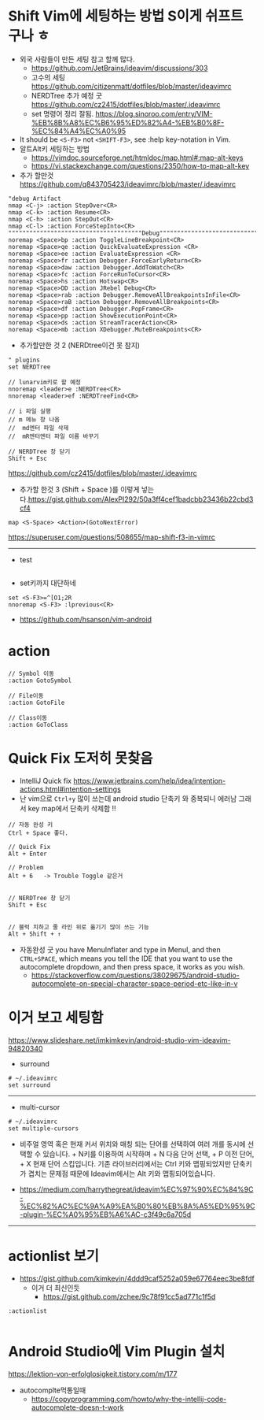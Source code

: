 # Shift Vim에 세팅하는 방법 S이게 쉬프트구나 ㅎ

- 외국 사람들이 만든 세팅 참고 할께 많다.
  - https://github.com/JetBrains/ideavim/discussions/303
  - 고수의 세팅 https://github.com/citizenmatt/dotfiles/blob/master/ideavimrc
  - NERDTree 추가 예정 굿 https://github.com/cz2415/dotfiles/blob/master/.ideavimrc
  - set 명령어 정리 잘됨. https://blog.sinoroo.com/entry/VIM-%EB%8B%A8%EC%B6%95%ED%82%A4-%EB%B0%8F-%EC%84%A4%EC%A0%95
- It should be ```<S-F3>``` not ```<SHIFT-F3>```, see :help key-notation in Vim.
- 알트Alt키 세팅하는 방법
  - https://vimdoc.sourceforge.net/htmldoc/map.html#:map-alt-keys
  - https://vi.stackexchange.com/questions/2350/how-to-map-alt-key
- 추가 할만것 https://github.com/q843705423/ideavimrc/blob/master/.ideavimrc
```
"debug Artifact
nmap <C-j> :action StepOver<CR>
nmap <C-k> :action Resume<CR>
nmap <C-h> :action StepOut<CR>
nmap <C-l> :action ForceStepInto<CR>
""""""""""""""""""""""""""""""""""""""Debug""""""""""""""""""""""""""""""""""""""
noremap <Space>bp :action ToggleLineBreakpoint<CR>
noremap <Space>qe :action QuickEvaluateExpression <CR>
noremap <Space>ee :action EvaluateExpression <CR>
noremap <Space>fr :action Debugger.ForceEarlyReturn<CR>
noremap <Space>daw :action Debugger.AddToWatch<CR>
noremap <Space>fc :action ForceRunToCursor<CR>
noremap <Space>hs :action Hotswap<CR>
noremap <Space>DD :action JRebel Debug<CR>
noremap <Space>rab :action Debugger.RemoveAllBreakpointsInFile<CR>
noremap <Space>raB :action Debugger.RemoveAllBreakpoints<CR>
noremap <Space>df :action Debugger.PopFrame<CR>
noremap <Space>pp :action ShowExecutionPoint<CR>
noremap <Space>ds :action StreamTracerAction<CR>
noremap <Space>mb :action XDebugger.MuteBreakpoints<CR>
```

- 추가할만한 것 2 (NERDtree이건 못 참지)
```
" plugins
set NERDTree

// lunarvim키로 할 예정
nnoremap <leader>e :NERDTree<CR>
nnoremap <leader>ef :NERDTreeFind<CR>

// i 파일 실행
// m 메뉴 창 나옴
//  md엔터 파일 삭제
//  mR엔터엔터 파일 이름 바꾸기

// NERDTree 창 닫기
Shift + Esc
```
https://github.com/cz2415/dotfiles/blob/master/.ideavimrc
- 추가할 한것 3 (Shift + Space )를 이렇게 넣는다.https://gist.github.com/AlexPl292/50a3ff4cef1badcbb23436b22cbd3cf4
```
map <S-Space> <Action>(GotoNextError)
```
https://superuser.com/questions/508655/map-shift-f3-in-vimrc

<hr>

- test

```

```

- set키까지 대단하네
```
set <S-F3>=^[O1;2R
nnoremap <S-F3> :lprevious<CR>
```

- https://github.com/hsanson/vim-android


# action

```
// Symbol 이동
:action GotoSymbol

// File이동 
:action GotoFile

// Class이동 
:action GoToClass
```

# Quick Fix 도저히 못찾음 
- IntelliJ Quick fix https://www.jetbrains.com/help/idea/intention-actions.html#intention-settings
- 난 vim으로 ```Ctrl+y``` 많이 쓰는데 android studio 단축키 와 중복되니 에러남 그래서 key map에서 단축키 삭제함 !!
```
// 자동 완성 키
Ctrl + Space 좋다. 

// Quick Fix
Alt + Enter

// Problem
Alt + 6   -> Trouble Toggle 같은거


// NERDTree 창 닫기
Shift + Esc


// 블럭 치하고 줄 라인 위로 옮기기 많이 쓰는 기능
Alt + Shift + ↑

```
- 자동완성 굿 you have MenuInflater and type in MenuI, and then ```CTRL+SPACE```, which means you tell the IDE that you want to use the autocomplete dropdown, and then press space, it works as you wish.
  - https://stackoverflow.com/questions/38029675/android-studio-autocomplete-on-special-character-space-period-etc-like-in-v

# 이거 보고 세팅함 

https://www.slideshare.net/imkimkevin/android-studio-vim-ideavim-94820340

- surround
```
# ~/.ideavimrc
set surround
```
<hr>

- multi-cursor

```
# ~/.ideavimrc
set multiple-cursors
```
- 비주얼 영역 혹은 현재 커서 위치와 매칭 되는 단어를 선택하여 여러 개를 동시에 선택할 수 있습니다. <Alt> + N키를 이용하여 시작하며 <Alt> + N 다음 단어 선택, <Alt> + P 이전 단어, <ALT> + X 현재 단어 스킵입니다. 기존 라이브러리에서는 Ctrl 키와 맵핑되었지만 단축키가 겹치는 문제점 때문에 Ideavim에서는 Alt 키와 맵핑되어있습니다.

- https://medium.com/harrythegreat/ideavim%EC%97%90%EC%84%9C-%EC%82%AC%EC%9A%A9%EA%B0%80%EB%8A%A5%ED%95%9C-plugin-%EC%A0%95%EB%A6%AC-c3f49c6a705d

<hr>

# actionlist 보기 
- https://gist.github.com/kimkevin/4ddd9caf5252a059e67764eec3be8fdf
  - 이거 더 최신인듯
    - https://gist.github.com/zchee/9c78f91cc5ad771c1f5d

```
:actionlist
  
```


# Android Studio에 Vim Plugin 설치 

https://lektion-von-erfolglosigkeit.tistory.com/m/177

- autocomplte먹통일때
  - https://copyprogramming.com/howto/why-the-intellij-code-autocomplete-doesn-t-work
